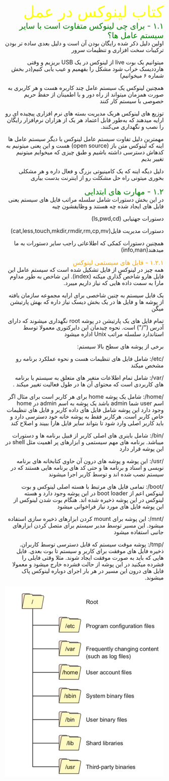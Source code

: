 <div dir="rtl" style="font-size:50px; color:yellow">
کتاب لینوکس در عمل
</div>

<div dir="rtl" style="font-size:25px; color:green">
۱.۱ - برای چی لینوکس متفاوت است با سایر سیستم عامل ها؟
</div>


<div dir="rtl" style="font-size:18px">
اولین دلیل ذکر شده رایگان بودن آن است و دلیل بعدی ساده تر بودن ترکیبات سخت افزاری و تنظیمات سرور

میتوانیم یک بوت live از لینوکس در یک USB بریزیم و وقتی هارددیسک خراب شود مشکل را بفهمیم و عیب یابی کنیم(در بخش شماره ۶
میخوانیم)

همچنین لینوکس یک سیستم عامل چند کاربره هست و هر کاربری به صورت همزمان میتواند از راه دور و با اطمینان از حفظ حریم خصوصی
با سیستم کار کنند

توزیع های لینوکس هریک مدیریت بسته های نرم افزاری پیچیده ای رو ارایه میدهند که به‌طور قابل اعتماد هر یک از هزاران
نرم‌افزار رایگان را نصب و نگهداری می‌کنند.

مهمترین دلیل تفاوت سیستم عامل لینوکس با دیگر سیستم عامل ها اینه که لینوکس متن باز (open source) هست و این یعنی میتونیم
به کدهاش دسترسی داشته باشیم و طبق چیزی که میخوایم میتونیم تغییر بدیم

دلیل دیگه اینه که یک کامینیوتی بزرگ و فعال داره و هر مشکلی بخوری میتونی راه حل مشکلت رو از اینترنت بدست بیاری
</div>

<div dir="rtl" style="font-size:25px; color:green">
۱.۲ - مهارت های ابتدایی
</div>

<div dir="rtl" style="font-size:18px">
در این بخش دستورات شامل سلسله مراتب فایل های سیستم یعنی فایل های ایجاد شده چه هستند و وظایفشون چیه

دستورات جهتیابی (ls,pwd,cd)

دستورات مدیریت فایل(cat,less,touch,mkdir,rmdir,rm,cp,mv)

همچنین دستورات کمکی که اطلاعاتی راجب سایر دستورات به ما میدهند(info,man)

</div>

<div dir="rtl" style="font-size:20px; color:orange">
۱.۲.۱ - فایل های سیستمی لینوکس
</div>

<div dir="rtl" style="font-size:18px">
همه چیز در لینوکس از فایل تشکیل شده است که سیستم عامل این فایل هارو شاخص گذاری میکنه (index). این شاخص به طور مداوم مارا به سمت داده هایی 
که نیاز داریم میبرد.

یک فایل سیستم به چنین شاخصی برای ارایه مجموعه سازمان یافته از پوشه ها و فایل ها در یک بخش دیسک نیاز داره که بهش پارتیشن میگن

تمام فایل های یک پارتیشن در پوشه root نگهداری میشوند که دارای آدرس ("/") است. نحوه چیدمان این دایرکتوری معمولا توسط استاندارد سلسله مراتب Unix اداره میشود

برخی از پوشه های سطح بالا سیستم:

/etc/: شامل فایل های تنظیمات هست و نحوه عملکرد برنامه رو مشخص میکند

/var/: شامل تمام اطلاعات متغیر های متعلق به سیستم یا برنامه های کاربردی است که محتوای آن ها در طول فعالیت تغییر میکند . 

/home/: شامل یک پوشه home برای هر کاربر است برای مثال اگر 
اسم user شما admin باشد یک پوشه به اسم admin در home وجود دارد
این پوشه شامل فایل های داده کاربر و فایل های تنظیمات خاص کاربر است. هرکاربر فقط به پوشه خانه خود دسترسی دارد و باید کاربر اصلی وارد شود تا بتواند سایر فایل هارا ببیند و اصلاح کند

/bin/:
شامل باینری های اصلی کاربر از قبیل برنامه ها و دستورات میباشد. برنامه های مهم سیستمی و ابزارهای پر اهمیت مثل shell در این پوشه قرار دارد 

/usr/:
این پوشه و پوشه های درون آن حاوی کتابخانه های برنامه نویسی و اسناد و برنامه ها و حتی کد های برنامه هایی هستند که در سیستم نصب شده اند و توسط کاربر اجرا میشوند

/boot/:
تمامی فایل های مرتبط با هسته اصلی لینوکس و بوت لینوکس اعم از boot loader در این پوشه وجود دارد و هسته لینوکس در این پوشه ذخیره شده اند. هنگام بوت شدن لینوکس از این پوشه فایل های مورد نیاز فراخوانی میشود

/mnt/:
این پوشه برای mount کردن ابزارهای ذخیره سازی استفاده میشود. این مسیر توسط مدیر سیستم برای متصل کردن ابزارهای جانبی استفاده میشود

/tmp/:
پوشه موقت سیستم که قابل دسترسی توسط کاربران. ذخیره فایل های موفقت برای کاربر و سیستم تا بوت بعدی. فایل هایی که باید به صورت موفقت ایجاد شوند. مثلا وقتی فایلی را فشرده میکنید در این پوشه از حالت فشرده خارج میشود و معمولا فایل های درون این مسیر در هر بار اجرای دوباره لینوکس پاک میشوند.
</div>

![ScreenShot](pic/img.png)
